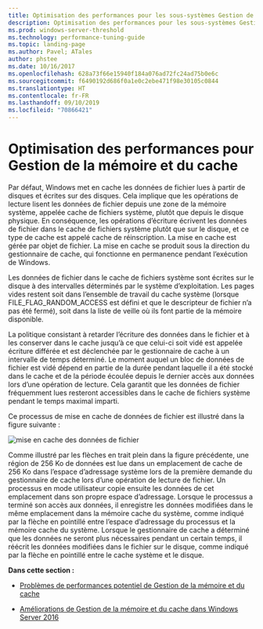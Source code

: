 ```yaml
---
title: Optimisation des performances pour les sous-systèmes Gestion de la mémoire et du cache
description: Optimisation des performances pour les sous-systèmes Gestion de la mémoire et du cache
ms.prod: windows-server-threshold
ms.technology: performance-tuning-guide
ms.topic: landing-page
ms.author: Pavel; ATales
author: phstee
ms.date: 10/16/2017
ms.openlocfilehash: 628a73f66e15940f184a076ad72fc24ad75b0e6c
ms.sourcegitcommit: f6490192d686f0a1e0c2ebe471f98e30105c0844
ms.translationtype: HT
ms.contentlocale: fr-FR
ms.lasthandoff: 09/10/2019
ms.locfileid: "70866421"
---
```

# <a name="performance-tuning-cache-and-memory-manager"></a>Optimisation des performances pour Gestion de la mémoire et du cache

Par défaut, Windows met en cache les données de fichier lues à partir de disques et écrites sur des disques. Cela implique que les opérations de lecture lisent les données de fichier depuis une zone de la mémoire système, appelée cache de fichiers système, plutôt que depuis le disque physique. En conséquence, les opérations d’écriture écrivent les données de fichier dans le cache de fichiers système plutôt que sur le disque, et ce type de cache est appelé cache de réinscription. La mise en cache est gérée par objet de fichier. La mise en cache se produit sous la direction du gestionnaire de cache, qui fonctionne en permanence pendant l’exécution de Windows.

Les données de fichier dans le cache de fichiers système sont écrites sur le disque à des intervalles déterminés par le système d’exploitation. Les pages vides restent soit dans l’ensemble de travail du cache système (lorsque FILE\_FLAG\_RANDOM\_ACCESS est défini et que le descripteur de fichier n’a pas été fermé), soit dans la liste de veille où ils font partie de la mémoire disponible.

La politique consistant à retarder l’écriture des données dans le fichier et à les conserver dans le cache jusqu’à ce que celui-ci soit vidé est appelée écriture différée et est déclenchée par le gestionnaire de cache à un intervalle de temps déterminé. Le moment auquel un bloc de données de fichier est vidé dépend en partie de la durée pendant laquelle il a été stocké dans le cache et de la période écoulée depuis le dernier accès aux données lors d’une opération de lecture. Cela garantit que les données de fichier fréquemment lues resteront accessibles dans le cache de fichiers système pendant le temps maximal imparti.

Ce processus de mise en cache de données de fichier est illustré dans la figure suivante :

![mise en cache des données de fichier](../../media/perftune-guide-file-data-caching.png)

Comme illustré par les flèches en trait plein dans la figure précédente, une région de 256 Ko de données est lue dans un emplacement de cache de 256 Ko dans l’espace d’adressage système lors de la première demande du gestionnaire de cache lors d’une opération de lecture de fichier. Un processus en mode utilisateur copie ensuite les données de cet emplacement dans son propre espace d’adressage. Lorsque le processus a terminé son accès aux données, il enregistre les données modifiées dans le même emplacement dans la mémoire cache du système, comme indiqué par la flèche en pointillé entre l’espace d’adressage du processus et la mémoire cache du système. Lorsque le gestionnaire de cache a déterminé que les données ne seront plus nécessaires pendant un certain temps, il réécrit les données modifiées dans le fichier sur le disque, comme indiqué par la flèche en pointillé entre le cache système et le disque.

**Dans cette section :**

-   [Problèmes de performances potentiel de Gestion de la mémoire et du cache](troubleshoot.md)

-   [Améliorations de Gestion de la mémoire et du cache dans Windows Server 2016](improvements-in-2016.md)
